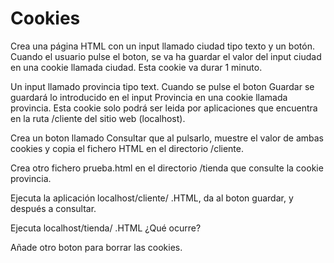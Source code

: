 # Cookies

Crea una página HTML con un input llamado ciudad tipo texto y un botón.
Cuando el usuario pulse el boton, se va ha guardar el valor del input ciudad en una cookie llamada ciudad.
Esta cookie va durar 1 minuto.

Un input llamado provincia tipo text.
Cuando se pulse el boton Guardar se guardará lo introducido en el input Provincia en una cookie llamada provincia.
Esta cookie solo podrá ser leida por aplicaciones que encuentra en la ruta /cliente del sitio web (localhost).

Crea un boton llamado Consultar que al pulsarlo, muestre el valor de ambas cookies y copia el fichero HTML en el directorio /cliente.

Crea otro fichero prueba.html en el directorio /tienda que consulte la cookie provincia.

Ejecuta la aplicación localhost/cliente/ .HTML, da al boton guardar, y después a consultar.

Ejecuta localhost/tienda/ .HTML ¿Qué ocurre?

Añade otro boton para borrar las cookies.